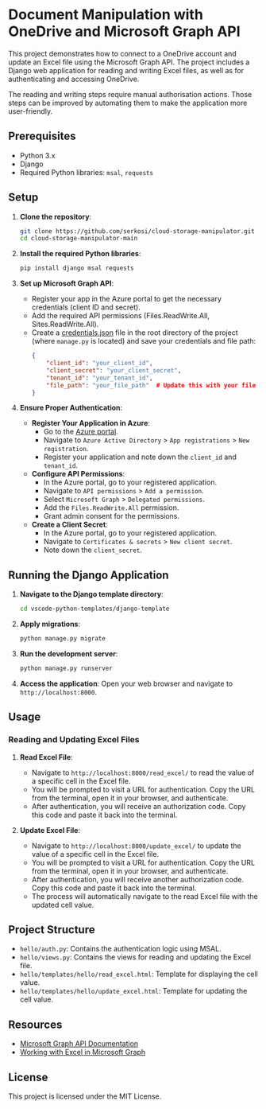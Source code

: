 # Document Manipulation with OneDrive and Microsoft Graph API

This project demonstrates how to connect to a OneDrive account and update an Excel file using the Microsoft Graph API. The project includes a Django web application for reading and writing Excel files, as well as for authenticating and accessing OneDrive.

The reading and writing steps require manual authorisation actions. Those steps can be improved by automating them to make the application more user-friendly. 

## Prerequisites

- Python 3.x
- Django
- Required Python libraries: `msal`, `requests`

## Setup

1. **Clone the repository**:
    ```sh
    git clone https://github.com/serkosi/cloud-storage-manipulator.git
    cd cloud-storage-manipulator-main
    ```

2. **Install the required Python libraries**:
    ```sh
    pip install django msal requests
    ```

3. **Set up Microsoft Graph API**:
    - Register your app in the Azure portal to get the necessary credentials (client ID and secret).
    - Add the required API permissions (Files.ReadWrite.All, Sites.ReadWrite.All).
    - Create a [credentials.json](http://_vscodecontentref_/1) file in the root directory of the project (where `manage.py` is located) and save your credentials and file path:
      ```json
      {
          "client_id": "your_client_id",
          "client_secret": "your_client_secret",
          "tenant_id": "your_tenant_id",
          "file_path": "your_file_path"  # Update this with your file path
      }
      ```

4. **Ensure Proper Authentication**:
    - **Register Your Application in Azure**:
      - Go to the [Azure portal](https://portal.azure.com/).
      - Navigate to `Azure Active Directory` > `App registrations` > `New registration`.
      - Register your application and note down the `client_id` and `tenant_id`.
    - **Configure API Permissions**:
      - In the Azure portal, go to your registered application.
      - Navigate to `API permissions` > `Add a permission`.
      - Select `Microsoft Graph` > `Delegated permissions`.
      - Add the `Files.ReadWrite.All` permission.
      - Grant admin consent for the permissions.
    - **Create a Client Secret**:
      - In the Azure portal, go to your registered application.
      - Navigate to `Certificates & secrets` > `New client secret`.
      - Note down the `client_secret`.

## Running the Django Application

1. **Navigate to the Django template directory**:
    ```sh
    cd vscode-python-templates/django-template
    ```

2. **Apply migrations**:
    ```sh
    python manage.py migrate
    ```

3. **Run the development server**:
    ```sh
    python manage.py runserver
    ```

4. **Access the application**:
    Open your web browser and navigate to `http://localhost:8000`.

## Usage

### Reading and Updating Excel Files

1. **Read Excel File**:
    - Navigate to `http://localhost:8000/read_excel/` to read the value of a specific cell in the Excel file.
    - You will be prompted to visit a URL for authentication. Copy the URL from the terminal, open it in your browser, and authenticate.
    - After authentication, you will receive an authorization code. Copy this code and paste it back into the terminal.

2. **Update Excel File**:
    - Navigate to `http://localhost:8000/update_excel/` to update the value of a specific cell in the Excel file.
    - You will be prompted to visit a URL for authentication. Copy the URL from the terminal, open it in your browser, and authenticate.
    - After authentication, you will receive another authorization code. Copy this code and paste it back into the terminal.
    - The process will automatically navigate to the read Excel file with the updated cell value.

## Project Structure

- `hello/auth.py`: Contains the authentication logic using MSAL.
- `hello/views.py`: Contains the views for reading and updating the Excel file.
- `hello/templates/hello/read_excel.html`: Template for displaying the cell value.
- `hello/templates/hello/update_excel.html`: Template for updating the cell value.

## Resources

- [Microsoft Graph API Documentation](https://docs.microsoft.com/en-us/graph/overview)
- [Working with Excel in Microsoft Graph](https://docs.microsoft.com/en-us/graph/api/resources/excel?view=graph-rest-1.0)

## License

This project is licensed under the MIT License.